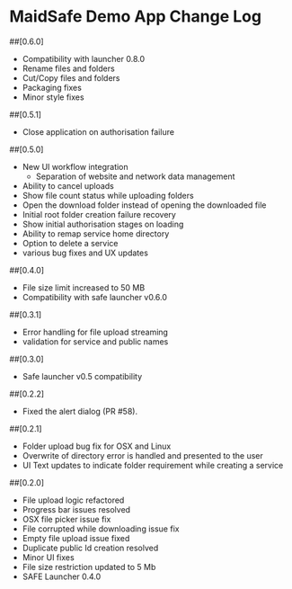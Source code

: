 # MaidSafe Demo App Change Log

##[0.6.0]
- Compatibility with launcher 0.8.0
- Rename files and folders
- Cut/Copy files and folders
- Packaging fixes
- Minor style fixes

##[0.5.1]
- Close application on authorisation failure

##[0.5.0]
- New UI workflow integration
  - Separation of website and network data management
- Ability to cancel uploads
- Show file count status while uploading folders
- Open the download folder instead of opening the downloaded file
- Initial root folder creation failure recovery
- Show initial authorisation stages on loading
- Ability to remap service home directory
- Option to delete a service
- various bug fixes and UX updates

##[0.4.0]
  - File size limit increased to 50 MB
  - Compatibility with safe launcher v0.6.0

##[0.3.1]
  - Error handling for file upload streaming
  - validation for service and public names

##[0.3.0]
  - Safe launcher v0.5 compatibility

##[0.2.2]
  - Fixed the alert dialog (PR #58).

##[0.2.1]
  - Folder upload bug fix for OSX and Linux  
  - Overwrite of directory error is handled and presented to the user
  - UI Text updates to indicate folder requirement while creating a service

##[0.2.0]
  - File upload logic refactored
  - Progress bar issues resolved
  - OSX file picker issue fix
  - File corrupted while downloading issue fix
  - Empty file upload issue fixed
  - Duplicate public Id creation resolved
  - Minor UI fixes
  - File size restriction updated to 5 Mb
  - SAFE Launcher 0.4.0
